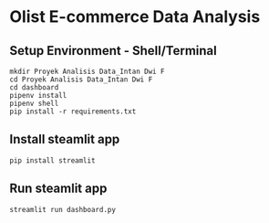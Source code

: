 # Olist E-commerce Data Analysis

## Setup Environment - Shell/Terminal
```
mkdir Proyek Analisis Data_Intan Dwi F
cd Proyek Analisis Data_Intan Dwi F
cd dashboard
pipenv install
pipenv shell
pip install -r requirements.txt
```

## Install steamlit app
```
pip install streamlit
```

## Run steamlit app
```
streamlit run dashboard.py
```
